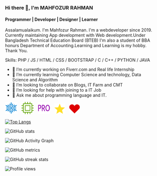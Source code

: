 ### Hi there 👋, I'm      **MAHFOZUR RAHMAN**
#### Programmer | Developer | Designer | Learner


Assalamualaikum. I'm Mahfozur Rahman. I'm a webdeveloper since 2019. Currently maintaining App development with Web development.Under Bangladesh Technical  Education Board (BTEB) I'm also a student of BBA honurs Department of Accounting.Learning and Learning is my hobby.
Thank You.

Skills: PHP / JS / HTML / CSS / BOOTSTRAP / C / C++ / PYTHON / JAVA

- 🔭 I’m currently working on Fiverr.com and Real life Internship 
- 🌱 I’m currently learning Computer Science and technology, Data Science and Algorithm 
- 👯 I’m looking to collaborate on Blogs, IT Farm and CMT 
- 🤔 I’m looking for help with joining to a IT Job 
- 💬 Ask me about programming language and IT. 



  

<a href='https://archiveprogram.github.com/'><img src='https://raw.githubusercontent.com/acervenky/animated-github-badges/master/assets/acbadge.gif' width='40' height='40'></a> <a href='https://docs.github.com/en/developers'><img src='https://raw.githubusercontent.com/acervenky/animated-github-badges/master/assets/devbadge.gif' width='40' height='40'></a> <a href='https://github.com/pricing'><img src='https://raw.githubusercontent.com/acervenky/animated-github-badges/master/assets/pro.gif' width='40' height='40'></a> <a href='https://stars.github.com/'><img src='https://raw.githubusercontent.com/acervenky/animated-github-badges/master/assets/starbadge.gif' width='35' height='35'></a> <a href='https://docs.github.com/en/github/supporting-the-open-source-community-with-github-sponsors'><img src='https://raw.githubusercontent.com/acervenky/animated-github-badges/master/assets/sponsorbadge.gif' width='35' height='35'></a> 



[![Top Langs](https://github-readme-stats.vercel.app/api/top-langs/?username=MRA963)](https://github.com/anuraghazra/github-readme-stats)

![GitHub stats](https://github-readme-stats.vercel.app/api?username=mdshawn&show_icons=true)  

![GitHub Activity Graph](https://activity-graph.herokuapp.com/graph?username=mdshawn)  

![GitHub metrics](https://metrics.lecoq.io/mdshawn)  

![GitHub streak stats](https://github-readme-streak-stats.herokuapp.com/?user=mdshawn)  

![Profile views](https://gpvc.arturio.dev/mdshawn)  
